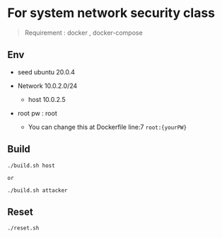 # For system network security class

> Requirement : docker , docker-compose

## Env
 - seed ubuntu 20.0.4
 - Network 10.0.2.0/24
   - host 10.0.2.5 
 
 - root pw : root
   - You can change this at Dockerfile line:7 `root:{yourPW}`

## Build
``` 
./build.sh host

or

./build.sh attacker
```

## Reset
```
./reset.sh
```

